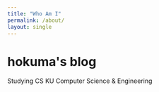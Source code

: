 ```yaml
---
title: "Who Am I"
permalink: /about/
layout: single
---
```


# hokuma's blog
Studying CS
KU Computer Science & Engineering
